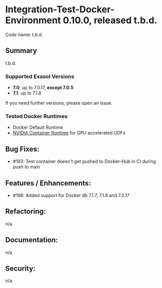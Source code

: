 # Integration-Test-Docker-Environment 0.10.0, released  t.b.d.

Code name: t.b.d.

## Summary
t.b.d.

### Supported Exasol Versions

* **7.0**: up to 7.0.17, **except 7.0.5**
* **7.1**: up to 7.1.8

If you need further versions, please open an issue.

### Tested Docker Runtimes

- Docker Default Runtime
- [NVIDIA Container Runtime](https://github.com/NVIDIA/nvidia-container-runtime) for GPU accelerated UDFs

## Bug Fixes:

 - #193: Test container doesn't get pushed to Docker-Hub in CI during push to main

## Features / Enhancements:

 - #198: Added support for Docker db 7.1.7, 7.1.8 and 7.0.17 

## Refactoring:

n/a

## Documentation:

n/a

## Security:

n/a